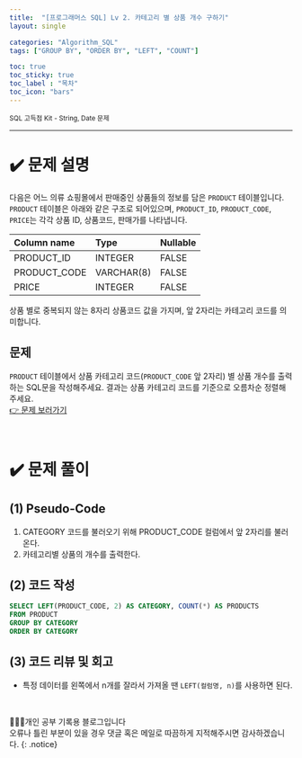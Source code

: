 ```yaml
---
title:  "[프로그래머스 SQL] Lv 2. 카테고리 별 상품 개수 구하기"
layout: single

categories: "Algorithm_SQL"
tags: ["GROUP BY", "ORDER BY", "LEFT", "COUNT"]

toc: true
toc_sticky: true
toc_label : "목차"
toc_icon: "bars"
---
```


<small>SQL 고득점 Kit - String, Date 문제</small>

***

# <span class="half_HL">✔️ 문제 설명</span>
다음은 어느 의류 쇼핑몰에서 판매중인 상품들의 정보를 담은 ```PRODUCT``` 테이블입니다. ```PRODUCT``` 테이블은 아래와 같은 구조로 되어있으며, ```PRODUCT_ID```, ```PRODUCT_CODE```, ```PRICE```는 각각 상품 ID, 상품코드, 판매가를 나타냅니다.

|Column name|	Type|	Nullable|
|:---------|:------|:-----------|
|PRODUCT_ID|	INTEGER|	FALSE|
|PRODUCT_CODE|	VARCHAR(8)|	FALSE|
|PRICE|	INTEGER|	FALSE|

상품 별로 중복되지 않는 8자리 상품코드 값을 가지며, 앞 2자리는 카테고리 코드를 의미합니다.

## 문제
```PRODUCT``` 테이블에서 상품 카테고리 코드(```PRODUCT_CODE``` 앞 2자리) 별 상품 개수를 출력하는 SQL문을 작성해주세요. 결과는 상품 카테고리 코드를 기준으로 오름차순 정렬해주세요.
<br>[👉 문제 보러가기](https://school.programmers.co.kr/learn/courses/30/lessons/131529)

<br>

# <span class="half_HL">✔️ 문제 풀이</span>
## (1) Pseudo-Code
1. CATEGORY 코드를 불러오기 위해 PRODUCT_CODE 컬럼에서 앞 2자리를 불러온다.
2. 카테고리별 상품의 개수를 출력한다.

## (2) 코드 작성
```sql
SELECT LEFT(PRODUCT_CODE, 2) AS CATEGORY, COUNT(*) AS PRODUCTS
FROM PRODUCT
GROUP BY CATEGORY
ORDER BY CATEGORY
```

## (3) 코드 리뷰 및 회고
- 특정 데이터를 왼쪽에서 n개를 잘라서 가져올 땐 ```LEFT(컬럼명, n)```를 사용하면 된다.

<br>

👩🏻‍💻개인 공부 기록용 블로그입니다
<br>오류나 틀린 부분이 있을 경우 댓글 혹은 메일로 따끔하게 지적해주시면 감사하겠습니다.
{: .notice}
